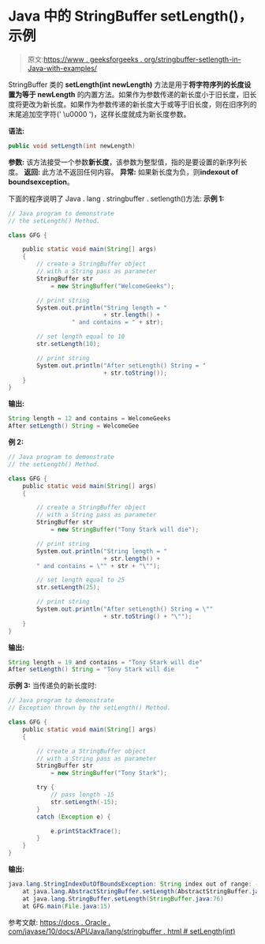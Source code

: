 # Java 中的 StringBuffer setLength()，示例

> 原文:[https://www . geeksforgeeks . org/stringbuffer-setlength-in-Java-with-examples/](https://www.geeksforgeeks.org/stringbuffer-setlength-in-java-with-examples/)

StringBuffer 类的 **setLength(int newLength)** 方法是用于**将字符序列的长度设置为等于 newLength** 的内置方法。如果作为参数传递的新长度小于旧长度，旧长度将更改为新长度。如果作为参数传递的新长度大于或等于旧长度，则在旧序列的末尾追加空字符(' \u0000 ')，这样长度就成为新长度参数。

**语法:**

```java
public void setLength(int newLength)
```

**参数:**
该方法接受一个参数**新长度**，该参数为整型值，指的是要设置的新序列长度。
**返回:**
此方法不返回任何内容。
**异常:**
如果新长度为负，则**indexout of boundsexception**。

下面的程序说明了 Java . lang . stringbuffer . setlength()方法:
**示例 1:**

```java
// Java program to demonstrate
// the setLength() Method.

class GFG {

    public static void main(String[] args)
    {
        // create a StringBuffer object
        // with a String pass as parameter
        StringBuffer str
            = new StringBuffer("WelcomeGeeks");

        // print string
        System.out.println("String length = "
                           + str.length() + 
                  " and contains = " + str);

        // set length equal to 10
        str.setLength(10);

        // print string
        System.out.println("After setLength() String = "
                           + str.toString());
    }
}
```

**输出:**

```java
String length = 12 and contains = WelcomeGeeks
After setLength() String = WelcomeGee

```

**例 2:**

```java
// Java program to demonstrate
// the setLength() Method.

class GFG {
    public static void main(String[] args)
    {

        // create a StringBuffer object
        // with a String pass as parameter
        StringBuffer str
            = new StringBuffer("Tony Stark will die");

        // print string
        System.out.println("String length = "
                           + str.length() + 
        " and contains = \"" + str + "\"");

        // set length equal to 25
        str.setLength(25);

        // print string
        System.out.println("After setLength() String = \""
                           + str.toString() + "\"");
    }
}
```

**输出:**

```java
String length = 19 and contains = "Tony Stark will die"
After setLength() String = "Tony Stark will die      "

```

**示例 3:** 当传递负的新长度时:

```java
// Java program to demonstrate
// Exception thrown by the setLength() Method.

class GFG {
    public static void main(String[] args)
    {

        // create a StringBuffer object
        // with a String pass as parameter
        StringBuffer str
            = new StringBuffer("Tony Stark");

        try {
            // pass length -15
            str.setLength(-15);
        }
        catch (Exception e) {

            e.printStackTrace();
        }
    }
}
```

**输出:**

```java
java.lang.StringIndexOutOfBoundsException: String index out of range: -15
    at java.lang.AbstractStringBuffer.setLength(AbstractStringBuffer.java:207)
    at java.lang.StringBuffer.setLength(StringBuffer.java:76)
    at GFG.main(File.java:15)

```

参考文献:
[https://docs . Oracle . com/javase/10/docs/API/Java/lang/stringbuffer . html # setLength(int)](https://docs.oracle.com/javase/10/docs/api/java/lang/StringBuffer.html#setLength(int))